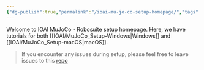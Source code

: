 ```yaml
---
{"dg-publish":true,"permalink":"/ioai-mu-jo-co-setup-homepage/","tags":["gardenEntry"]}
---
```



Welcome to IOAI MuJoCo - Robosuite setup homepage. Here, we have tutorials for both [[IOAI/MuJoCo_Setup-Windows\|Windows]] and [[IOAI/MuJoCo_Setup-macOS\|macOS]]. 

> If you encounter any issues during setup, please feel free to leave issues to this [repo](https://github.com/Thearthman/mujoco-setup-guide)

